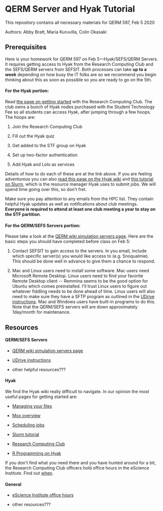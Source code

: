 # QERM Server and Hyak Tutorial
This repository contains all necessary materials for QERM 597, Feb 5 2020

Authors: Abby Bratt, Maria Kuruvilla, Colin Okasaki

## Prerequisites

Here is your homework for QERM 597 on Feb 5—Hyak/SEFS/QERM Servers. It requires getting access to Hyak from the Research Computing Club and the SEFS/QERM servers from SEFSIT. Both processes can take **up to a week** depending on how busy the IT folks are so we recommend you begin thinking about this as soon as possible so you are ready to go on the 5th. 

#### For the Hyak portion:
Read [the page on getting started](https://depts.washington.edu/uwrcc/getting-started-2/getting-started/) with the Research Computing Club. The club owns a bunch of Hyak nodes purchased with the Student Technology Fee so all students can access Hyak, after jumping through a few hoops. The hoops are:

  1. Join the Research Computing Club
  
  2. Fill out the Hyak quiz
  
  3. Get added to the STF group on Hyak
  
  4. Set up two-factor authentication
  
  5. Add Hyak and Lolo as services

Details of how to do each of these are at the link above. If you are feeling adventurous you can also [read this page on the Hyak wiki](https://wiki.cac.washington.edu/display/hyakusers/Hyak+mox+Overview) and [this tutorial on Slurm](https://wiki.cac.washington.edu/display/hyakusers/Mox_scheduler), which is the resource manager Hyak uses to submit jobs. We will spend time going over this, so don't fret. 

Make sure you pay attention to any emails from the HPC list. They contain helpful Hyak updates as well as notifications about club meetings. **Everyone is required to attend at least one club meeting a year to stay on the STF partition**. 

#### For the QERM/SEFS Servers portion:
Please take a look at the [QERM wiki simulation servers page](http://wiki.cbr.washington.edu/qerm/index.php/QERM_simulation_servers). Here are the basic steps you should have completed before class on Feb 5:

  1. Contact SEFSIT to gain access to the servers. In you email, include which specific server(s) you would like access to (e.g. Snoqualmie). This should be done well in advance to give them a chance to respond.
  
  2. Mac and Linux users need to install some software. Mac users need Microsoft Remote Desktop. Linux users need to find your favorite Remote Desktop client -- Remmina seems to be the good option for Ubuntu which comes preinstalled. I'll trust Linux users to figure out whatever fiddling needs to be done ahead of time. Linux users will also need to make sure they have a SFTP program as outlined in the [UDrive instructions](https://itconnect.uw.edu/wares/online-storage/u-drive-central-file-storage-for-users/). Mac and Windows users have built-in programs to do this.
Note that the QERM/SEFS servers will are down approximately 1day/month for maintenance. 

## Resources

#### QERM/SEFS Servers
  * [QERM wiki simulation servers page](http://wiki.cbr.washington.edu/qerm/index.php/QERM_simulation_servers)
  
  * [UDrive instructions](https://itconnect.uw.edu/wares/online-storage/u-drive-central-file-storage-for-users/)
  
  * other helpful resources???

#### Hyak
We find the Hyak wiki really difficult to navigate. In our opinion the most useful pages for getting started are:

  * [Managing your files](https://wiki.cac.washington.edu/display/hyakusers/Managing+your+Files)
  
  * [Mox overview](https://wiki.cac.washington.edu/display/hyakusers/Hyak+mox+Overview)
  
  * [Scheduling jobs](https://wiki.cac.washington.edu/display/hyakusers/Mox_scheduler)
  
  * [Slurm tutorial](https://wiki.cac.washington.edu/display/hyakusers/Mox_scheduler)
  
  * [Research Computing Club](https://depts.washington.edu/uwrcc/)
  
  * [R Programming on Hyak](https://wiki.cac.washington.edu/display/hyakusers/Hyak+R+programming)
  
If you don't find what you need there and you have hunted around for a bit, the Research Computing Club officers hold office hours in the eScience Institute. Find out [when](https://escience.washington.edu/office-hours/). 

#### General

  * [eScience Institute office hours](https://escience.washington.edu/office-hours/)
  
  * other resources???

